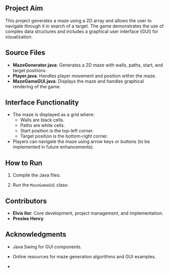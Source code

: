 ## Project Aim
This project generates a maze using a 2D array and allows the user to navigate through it in search of a target. The game demonstrates the use of complex data structures and includes a graphical user interface (GUI) for visualization.

## Source Files
- **MazeGenerator.java**: Generates a 2D maze with walls, paths, start, and target positions.
- **Player.java**: Handles player movement and position within the maze.
- **MazeGameGUI.java**: Displays the maze and handles graphical rendering of the game.

## Interface Functionality
- The maze is displayed as a grid where:
  - Walls are black cells.
  - Paths are white cells.
  - Start position is the top-left corner.
  - Target position is the bottom-right corner.
- Players can navigate the maze using arrow keys or buttons (to be implemented in future enhancements).

## How to Run
1. Compile the Java files:

2. Run the `MazeGameGUI` class:


## Contributors
- **Elvis Ilor**: Core development, project management, and implementation.
- **Preslee Henry**

## Acknowledgments
- Java Swing for GUI components.
- Online resources for maze generation algorithms and GUI examples.

- 
